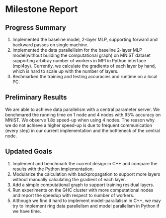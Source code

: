 # Milestone Report

## Progress Summary
1. Implemented the baseline model, 2-layer MLP, supporting forward and backward passes on single machine.
2. Implemented the data parallellisim for the baseline 2-layer MLP model(without building the computational graph) on MNIST dataset supporting arbitray number of workers in MPI in Python interface (mpi4py). Currently, we calculate the gradients of each layer by hand, which is hard to scale up with the number of layers. 
3. Bechmarked the training and testing accuracies and runtime on a local PC.

## Preliminary Results
We are able to achieve data parallelism with a central parameter server. We benchmared the running time on 1 node and 4 nodes with 95% accuracy on MNIST. We observe 1.8x speed-up when using 4 nodes. The reason why we do not achieve a higher speed-up is due to frequent communication (every step) in our current implementation and the bottleneck of the central node.

## Updated Goals
1. Implement and benchmark the current design in C++ and compare the results with the Python implementation.
2. Modularize the calculation with backpropagation to support more layers without manually calculating the gradient of each layer.
3. Add a simple computational graph to support training residual layers.
4. Run experiments on the GHC cluster with more computational nodes and report the speedup with respect to number of workers.
5. Although we find it hard to implement model-parallalism in C++, we may try to implement ring data parallelism and model parallelism in Python if we have time.
